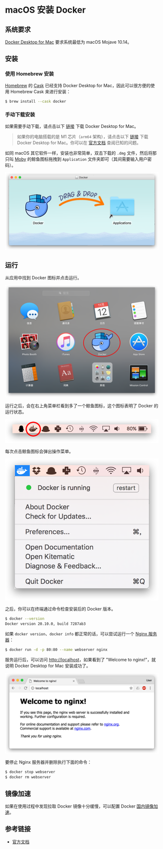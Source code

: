 # macOS 安装 Docker

## 系统要求

[Docker Desktop for Mac](https://docs.docker.com/docker-for-mac/) 要求系统最低为 macOS Mojave 10.14。

## 安装

### 使用 Homebrew 安装

[Homebrew](https://brew.sh/) 的 [Cask](https://github.com/Homebrew/homebrew-cask) 已经支持 Docker Desktop for Mac，因此可以很方便的使用 Homebrew Cask 来进行安装：

```bash
$ brew install --cask docker
```

### 手动下载安装

如果需要手动下载，请点击以下 [链接](https://desktop.docker.com/mac/main/amd64/Docker.dmg) 下载 Docker Desktop for Mac。

> 如果你的电脑搭载的是 M1 芯片（`arm64` 架构），请点击以下 [链接](https://desktop.docker.com/mac/main/arm64/Docker.dmg) 下载 Docker Desktop for Mac。你可以在 [官方文档](https://docs.docker.com/docker-for-mac/apple-silicon/) 查阅已知的问题。

如同 macOS 其它软件一样，安装也非常简单，双击下载的 `.dmg` 文件，然后将那只叫 [Moby](https://www.docker.com/blog/call-me-moby-dock/) 的鲸鱼图标拖拽到 `Application` 文件夹即可（其间需要输入用户密码）。

![](../img/2-2.png)

## 运行

从应用中找到 Docker 图标并点击运行。

![](../img/2-3.png)

运行之后，会在右上角菜单栏看到多了一个鲸鱼图标，这个图标表明了 Docker 的运行状态。

![](../img/2-4.png)

每次点击鲸鱼图标会弹出操作菜单。

![](../img/2-5.png)

之后，你可以在终端通过命令检查安装后的 Docker 版本。

```bash
$ docker --version
Docker version 20.10.0, build 7287ab3
```

如果 `docker version`、`docker info` 都正常的话，可以尝试运行一个 [Nginx 服务器](https://hub.docker.com/_/nginx/)：

```bash
$ docker run -d -p 80:80 --name webserver nginx
```

服务运行后，可以访问 <http://localhost>，如果看到了 "Welcome to nginx!"，就说明 Docker Desktop for Mac 安装成功了。

![](../img/2-6.png)

要停止 Nginx 服务器并删除执行下面的命令：

```bash
$ docker stop webserver
$ docker rm webserver
```

## 镜像加速

如果在使用过程中发现拉取 Docker 镜像十分缓慢，可以配置 Docker [国内镜像加速](mirror.md)。

## 参考链接

* [官方文档](https://docs.docker.com/docker-for-mac/install/)